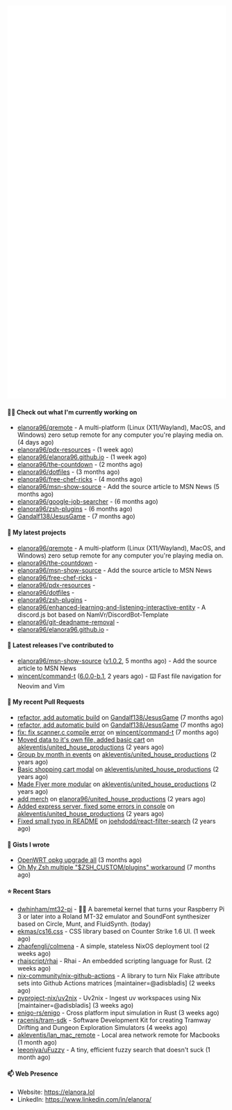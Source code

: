 <p align="center">
    <picture>
      <img alt="Metrics" src="github-metrics.svg" />
    </picture>
</p>

#### 👩‍💻 Check out what I'm currently working on

- [elanora96/qremote](https://github.com/elanora96/qremote) - A multi-platform (Linux (X11/Wayland), MacOS, and Windows) zero setup remote for any computer you&#39;re playing media on. (4 days ago)
- [elanora96/pdx-resources](https://github.com/elanora96/pdx-resources) -  (1 week ago)
- [elanora96/elanora96.github.io](https://github.com/elanora96/elanora96.github.io) -  (1 week ago)
- [elanora96/the-countdown](https://github.com/elanora96/the-countdown) -  (2 months ago)
- [elanora96/dotfiles](https://github.com/elanora96/dotfiles) -  (3 months ago)
- [elanora96/free-chef-ricks](https://github.com/elanora96/free-chef-ricks) -  (4 months ago)
- [elanora96/msn-show-source](https://github.com/elanora96/msn-show-source) - Add the source article to MSN News (5 months ago)
- [elanora96/google-job-searcher](https://github.com/elanora96/google-job-searcher) -  (6 months ago)
- [elanora96/zsh-plugins](https://github.com/elanora96/zsh-plugins) -  (6 months ago)
- [Gandalf138/JesusGame](https://github.com/Gandalf138/JesusGame) -  (7 months ago)

#### 🌱 My latest projects

- [elanora96/qremote](https://github.com/elanora96/qremote) - A multi-platform (Linux (X11/Wayland), MacOS, and Windows) zero setup remote for any computer you&#39;re playing media on.
- [elanora96/the-countdown](https://github.com/elanora96/the-countdown) - 
- [elanora96/msn-show-source](https://github.com/elanora96/msn-show-source) - Add the source article to MSN News
- [elanora96/free-chef-ricks](https://github.com/elanora96/free-chef-ricks) - 
- [elanora96/pdx-resources](https://github.com/elanora96/pdx-resources) - 
- [elanora96/dotfiles](https://github.com/elanora96/dotfiles) - 
- [elanora96/zsh-plugins](https://github.com/elanora96/zsh-plugins) - 
- [elanora96/enhanced-learning-and-listening-interactive-entity](https://github.com/elanora96/enhanced-learning-and-listening-interactive-entity) - A discord.js bot based on NamVr/DiscordBot-Template
- [elanora96/git-deadname-removal](https://github.com/elanora96/git-deadname-removal) - 
- [elanora96/elanora96.github.io](https://github.com/elanora96/elanora96.github.io) - 

#### 🔭 Latest releases I've contributed to

- [elanora96/msn-show-source](https://github.com/elanora96/msn-show-source) ([v1.0.2](https://github.com/elanora96/msn-show-source/releases/tag/v1.0.2), 5 months ago) - Add the source article to MSN News
- [wincent/command-t](https://github.com/wincent/command-t) ([6.0.0-b.1](https://github.com/wincent/command-t/releases/tag/6.0.0-b.1), 2 years ago) - ⌨️ Fast file navigation for Neovim and Vim

#### 🔨 My recent Pull Requests

- [refactor, add automatic build](https://github.com/Gandalf138/JesusGame/pull/2) on [Gandalf138/JesusGame](https://github.com/Gandalf138/JesusGame) (7 months ago)
- [refactor, add automatic build](https://github.com/Gandalf138/JesusGame/pull/1) on [Gandalf138/JesusGame](https://github.com/Gandalf138/JesusGame) (7 months ago)
- [fix: fix scanner.c compile error](https://github.com/wincent/command-t/pull/423) on [wincent/command-t](https://github.com/wincent/command-t) (7 months ago)
- [Moved data to it&#39;s own file, added basic cart](https://github.com/akleventis/united_house_productions/pull/5) on [akleventis/united_house_productions](https://github.com/akleventis/united_house_productions) (2 years ago)
- [Group by month in events](https://github.com/akleventis/united_house_productions/pull/4) on [akleventis/united_house_productions](https://github.com/akleventis/united_house_productions) (2 years ago)
- [Basic shopping cart modal](https://github.com/akleventis/united_house_productions/pull/3) on [akleventis/united_house_productions](https://github.com/akleventis/united_house_productions) (2 years ago)
- [Made Flyer more modular](https://github.com/akleventis/united_house_productions/pull/2) on [akleventis/united_house_productions](https://github.com/akleventis/united_house_productions) (2 years ago)
- [add merch](https://github.com/elanora96/united_house_productions/pull/1) on [elanora96/united_house_productions](https://github.com/elanora96/united_house_productions) (2 years ago)
- [Added express server, fixed some errors in console](https://github.com/akleventis/united_house_productions/pull/1) on [akleventis/united_house_productions](https://github.com/akleventis/united_house_productions) (2 years ago)
- [Fixed small typo in README](https://github.com/joehdodd/react-filter-search/pull/26) on [joehdodd/react-filter-search](https://github.com/joehdodd/react-filter-search) (2 years ago)

#### 📓 Gists I wrote

- [OpenWRT opkg upgrade all](https://gist.github.com/6036dee1d40cf168f9528319a80ab4b9) (3 months ago)
- [Oh My Zsh multiple &#34;$ZSH_CUSTOM/plugins&#34; workaround](https://gist.github.com/b2424fa9f70d7549fd0590c58949f686) (7 months ago)

#### ⭐ Recent Stars

- [dwhinham/mt32-pi](https://github.com/dwhinham/mt32-pi) - 🎹🎶 A baremetal kernel that turns your Raspberry Pi 3 or later into a Roland MT-32 emulator and SoundFont synthesizer based on Circle, Munt, and FluidSynth. (today)
- [ekmas/cs16.css](https://github.com/ekmas/cs16.css) - CSS library based on Counter Strike 1.6 UI. (1 week ago)
- [zhaofengli/colmena](https://github.com/zhaofengli/colmena) - A simple, stateless NixOS deployment tool (2 weeks ago)
- [rhaiscript/rhai](https://github.com/rhaiscript/rhai) - Rhai - An embedded scripting language for Rust. (2 weeks ago)
- [nix-community/nix-github-actions](https://github.com/nix-community/nix-github-actions) - A library to turn Nix Flake attribute sets into Github Actions matrices [maintainer=@adisbladis] (2 weeks ago)
- [pyproject-nix/uv2nix](https://github.com/pyproject-nix/uv2nix) - Uv2nix - Ingest uv workspaces using Nix [maintainer=@adisbladis]  (3 weeks ago)
- [enigo-rs/enigo](https://github.com/enigo-rs/enigo) - Cross platform input simulation in Rust (3 weeks ago)
- [racenis/tram-sdk](https://github.com/racenis/tram-sdk) - Software Development Kit for creating Tramway Drifting and Dungeon Exploration Simulators (4 weeks ago)
- [akleventis/lan_mac_remote](https://github.com/akleventis/lan_mac_remote) - Local area network remote for Macbooks (1 month ago)
- [leeoniya/uFuzzy](https://github.com/leeoniya/uFuzzy) - A tiny, efficient fuzzy search that doesn&#39;t suck (1 month ago)

#### 📫 Web Presence

- Website: https://elanora.lol
- LinkedIn: https://www.linkedin.com/in/elanora/
